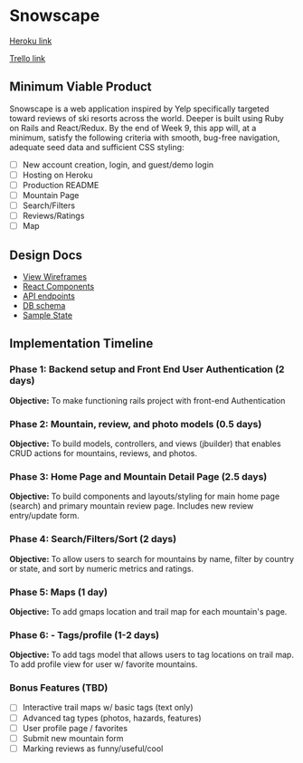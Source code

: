 # Snowscape

[Heroku link][heroku]

[Trello link][trello]

[heroku]: hhttps://snowscape.herokuapp.com/#/
[trello]: https://trello.com/b/uEGklG3h/full-stack-project

## Minimum Viable Product

Snowscape is a web application inspired by Yelp specifically targeted toward reviews
of ski resorts across the world. Deeper is built using Ruby on Rails and React/Redux.
By the end of Week 9, this app will, at a minimum, satisfy the following criteria
with smooth, bug-free navigation, adequate seed data and sufficient CSS styling:

- [ ] New account creation, login, and guest/demo login
- [ ] Hosting on Heroku
- [ ] Production README
- [ ] Mountain Page
- [ ] Search/Filters
- [ ] Reviews/Ratings
- [ ] Map

## Design Docs
* [View Wireframes][wireframes]
* [React Components][components]
* [API endpoints][api-endpoints]
* [DB schema][schema]
* [Sample State][sample-state]

[wireframes]: ./wireframes
[components]: ./component-hierarchy.md
[sample-state]: ./sample-state.md
[api-endpoints]: ./api-endpoints.md
[schema]: ./schema.md

## Implementation Timeline

### Phase 1: Backend setup and Front End User Authentication (2 days)

**Objective:** To make functioning rails project with front-end Authentication

### Phase 2: Mountain, review, and photo models (0.5 days)

**Objective:** To build models, controllers, and views (jbuilder) that enables CRUD
actions for mountains, reviews, and photos.

### Phase 3: Home Page and Mountain Detail Page (2.5 days)

**Objective:** To build components and layouts/styling for main home page (search)
and primary mountain review page. Includes new review entry/update form.

### Phase 4: Search/Filters/Sort (2 days)

**Objective:** To allow users to search for mountains by name, filter by country or
state, and sort by numeric metrics and ratings.

### Phase 5: Maps (1 day)

**Objective:** To add gmaps location and trail map for each mountain's page.

### Phase 6: - Tags/profile (1-2 days)

**Objective:** To add tags model that allows users to tag locations on trail map. To
add profile view for user w/ favorite mountains.

### Bonus Features (TBD)
- [ ] Interactive trail maps w/ basic tags (text only)
- [ ] Advanced tag types (photos, hazards, features)
- [ ] User profile page / favorites
- [ ] Submit new mountain form
- [ ] Marking reviews as funny/useful/cool
